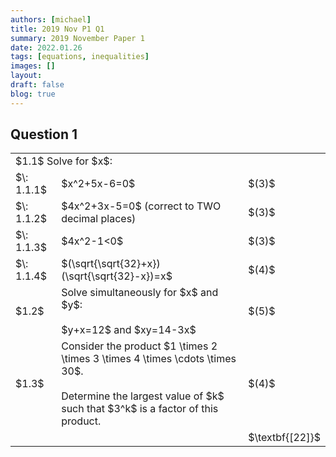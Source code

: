 ```yaml
---
authors: [michael]
title: 2019 Nov P1 Q1
summary: 2019 November Paper 1
date: 2022.01.26
tags: [equations, inequalities]
images: []
layout:
draft: false
blog: true
---
```


## Question 1

<table class="border-collapse">
  <tbody>
    <tr>
      <td colSpan="3">$1.1$ Solve for $x$:</td>
    </tr> 
    <tr>   
      <td>$\: 1.1.1$</td>
      <td>$x^2+5x-6=0$</td>
      <td>$(3)$</td>
    </tr>
    <tr>
      <td>$\: 1.1.2$</td>
      <td>$4x^2+3x-5=0$ (correct to TWO decimal places)</td>
      <td>$(3)$</td>
    </tr>
    <tr>
      <td>$\: 1.1.3$</td>
      <td>$4x^2-1<0$</td>
      <td>$(3)$</td>
    </tr>
    <tr>
      <td>$\: 1.1.4$</td>
      <td>$(\sqrt{\sqrt{32}+x})(\sqrt{\sqrt{32}-x})=x$</td>
      <td>$(4)$</td>
    </tr>
    <tr></tr>
    <tr>
      <td>$1.2$</td>
      <td rowSpan="2">Solve simultaneously for $x$ and $y$:<br></br>$y+x=12$ and $xy=14-3x$</td>
      <td>$(5)$</td>
    </tr>
    <tr></tr>
    <tr>
      <td>$1.3$</td>
      <td rowSpan="2">Consider the product $1 \times 2 \times 3 \times 4 \times \cdots \times 30$.<br></br>Determine the largest value of $k$ such that $3^k$ is a factor of this product.</td>
      <td>$(4)$</td>
    </tr> 
    <tr></tr>
    <tr>
      <td></td>
      <td></td>
      <td>$\textbf{[22]}$</td>
    </tr>
  </tbody>
</table>

